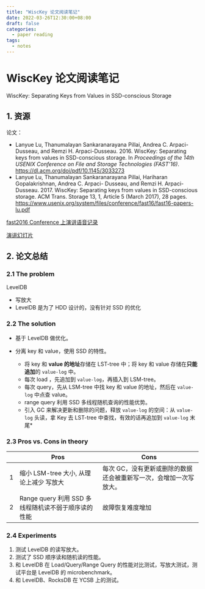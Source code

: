 ```yaml
---
title: "WiscKey 论文阅读笔记"
date: 2022-03-26T12:30:00+08:00
draft: false
categories:
  - paper reading
tags:
  - notes
---
```


# WiscKey 论文阅读笔记

WiscKey: Separating Keys from Values in SSD-conscious Storage

## 1. 资源
论文：

- Lanyue Lu, Thanumalayan Sankaranarayana Pillai, Andrea C. Arpaci-Dusseau, and Remzi H. Arpaci-Dusseau. 2016. WiscKey: Separating keys from values in SSD-conscious storage. In *Proceedings of the 14th USENIX Conference on File and Storage Technologies (FAST’16)*. https://dl.acm.org/doi/pdf/10.1145/3033273
- Lanyue Lu, Thanumalayan Sankaranarayana Pillai, Hariharan Gopalakrishnan, Andrea C. Arpaci- Dusseau, and Remzi H. Arpaci-Dusseau. 2017. WiscKey: Separating keys from values in SSD-conscious storage. ACM Trans. Storage 13, 1, Article 5 (March 2017), 28 pages. https://www.usenix.org/system/files/conference/fast16/fast16-papers-lu.pdf

[fast2016 Conference 上演讲语音记录](http://0b4af6cdc2f0c5998459-c0245c5c937c5dedcca3f1764ecc9b2f.r43.cf2.rackcdn.com/fast16/lu.mp3)

[演讲幻灯片](https://www.usenix.org/sites/default/files/conference/protected-files/fast16_slides_lu.pdf)

## 2. 论文总结

### 2.1 The problem

LevelDB

- 写放大
-  LevelDB 是为了 HDD 设计的，没有针对 SSD 的优化

### 2.2 The solution

- 基于 LevelDB 做优化。

- 分离 key 和 value，使用 SSD 的特性。
  - 将 key 和 **value 的地址**存储在 LST-tree 中；将 key 和 value 存储在**只能追加**的 `value-log` 中。
  - 每次 load ，先追加到 `value-log`，再插入到 LSM-tree。
  - 每次 query，先从 LSM-tree 中找 key 和 value 的地址，然后在 `value-log` 中点查 value。
  - range query 利用 SSD 多线程随机查询的性能优势。
  - 引入 GC 来解决更新和删除的问题，释放 `value-log` 的空间：从 `value-log` 头读，拿 Key 去 LST-tree 中查找，有效的话再追加到 `value-log` 末尾*


### 2.3 Pros vs. Cons in theory

||Pros|Cons|
|---|---|---|
|1|缩小 LSM-tree 大小, 从理论上减少 写放大|每次 GC，没有更新或删除的数据还会被重新写一次，会增加一次写放大。|
|2|Range query 利用 SSD 多线程随机读不弱于顺序读的性能|故障恢复难度增加|

### 2.4 Experiments

1. 测试 LevelDB 的读写放大。
2. 测试了 SSD 顺序读和随机读的性能。
3. 和 LevelDB 在 Load/Query/Range Query 的性能对比测试，写放大测试，测试平台是 LevelDB 的 microbenchmark。
5. 和 LevelDB、RocksDB 在 YCSB 上的测试。



